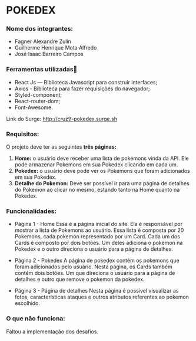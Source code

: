 # POKEDEX

### Nome dos integrantes: 
- Fagner Alexandre Zulin
- Guilherme Henrique Mota Alfredo
- José Isaac Barreiro Campos

### Ferramentas utilizadas🔧

- React Js — Biblioteca Javascript para construir interfaces;
- Axios - Biblioteca para fazer requisições do navegador;
- Styled-component;
- React-router-dom; 
- Font-Awesome.

Link do Surge: http://cruz9-pokedex.surge.sh

### Requisitos:
O projeto deve ter as seguintes **três páginas:**

1. **Home:** o usuário deve receber uma lista de pokemons vinda da API. Ele pode armazenar Pokemons em sua Pokedex clicando em cada um.
2. **Pokedex:** o usuário deve pode ver os Pokemons que foram adicionados em sua Pokedex. 
3. **Detalhe do Pokemon:** Deve ser possível ir para uma página de detalhes do Pokemon ao clicar no mesmo, estando tanto na Home quanto na Pokedex.

### Funcionalidades: 
- Página 1 - Home
Essa é a página inicial do site. Ela é responsável por mostrar a lista de Pokemons ao usuário. Essa lista é composta por 20 Pokemons, cada pokemon representado por um Card.
Cada um dos Cards é composto por dois botões. Um deles adiciona o pokemon na Pokedex e o outro direciona o usuário para a página de detalhes. 

- Página 2 - Pokedex
A página de pokedex contém os pokemons que foram adicionados pelo usuário. Nesta página, os Cards também contém dois botões. Um que direciona o usuário para a página de detalhes e outro que remove o pokemon da pokedex. 

- Página 3 - Página de detalhes
Nesta página é possível visualizar as fotos, características ataques e outros atributos referentes ao pokemon escolhido. 

### O que não funciona: 
Faltou a implementação dos desafios.
